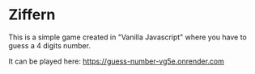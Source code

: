 # Ziffern

This is a simple game created in "Vanilla Javascript" where you have to guess a 4 digits number.

It can be played here: https://guess-number-vg5e.onrender.com
